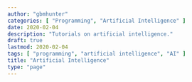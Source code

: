```yaml
---
author: "gbmhunter"
categories: [ "Programming", "Artificial Intelligence" ]
date: 2020-02-04
description: "Tutorials on artificial intelligence."
draft: true
lastmod: 2020-02-04
tags: [ "programming", "artificial intelligence", "AI" ]
title: "Artificial Intelligence"
type: "page"
---
```


